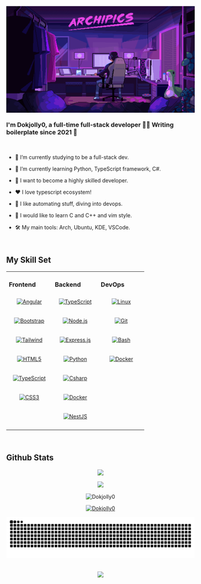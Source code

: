 <div align="center">
<img src="./assets/banner_profile_2.gif" align="center" style="max-height: 300px; width: 100%" />
</div>

### <div align="left">I'm Dokjolly0, a full-time full-stack developer 👨‍💻 Writing boilerplate since 2021 🚀</div>

<br/>

- 🔭 I’m currently studying to be a full-stack dev.

- 🌱 I’m currently learning Python, TypeScript framework, C#.

- 🎯 I want to become a highly skilled developer.

- ❤️ I love typescript ecosystem!

- 🤖 I like automating stuff, diving into devops.

- 📝 I would like to learn C and C++ and vim style.

- 🛠️ My main tools: Arch, Ubuntu, KDE, VSCode.

<br/>

## My Skill Set

<table><tr><td valign="top" width="33%">

### Frontend
<div align="center">
<!-- React -->
<!-- <a href="https://reactjs.org/" target="_blank"><img style="margin: 10px" src="https://profilinator.rishav.dev/skills-assets/react-original-wordmark.svg" alt="React" height="50" /></a> -->

<!-- Svelte -->
<!-- <a href="https://svelte.dev/" target="_blank"><img style="margin: 10px" src="./assets/747px-Svelte_Logo.svg.png" alt="Svelte" height="50" /></a> -->

<!-- Angular -->
<a href="https://angular.io/" target="_blank"><img style="margin: 10px" src="https://profilinator.rishav.dev/skills-assets/angularjs-original.svg" alt="Angular" height="50" /></a>

<!-- Astro -->
<!-- <a href="https://astro.build/" target="_blank"><img style="margin: 10px" src="https://profilinator.rishav.dev/skills-assets/astro.svg" alt="Astro" height="50" /></a> -->

<!-- Bootstrop -->
<a href="https://getbootstrap.com/" target="_blank"><img style="margin: 10px" src="https://profilinator.rishav.dev/skills-assets/bootstrap-plain.svg" alt="Bootstrap" height="50" /></a>

<!-- Tailwind -->
<a href="https://tailwindcss.com/" target="_blank"><img style="margin: 10px" src="https://profilinator.rishav.dev/skills-assets/tailwindcss.svg" alt="Tailwind" height="50" /></a>

<!-- Nest -->
<!-- <a href="https://nextjs.org/" target="_blank"><img style="margin: 10px" src="https://profilinator.rishav.dev/skills-assets/nextjs.png" alt="Nextjs" height="50" /></a> -->

<!-- Html -->
<a href="https://en.wikipedia.org/wiki/HTML5" target="_blank"><img style="margin: 10px" src="https://profilinator.rishav.dev/skills-assets/html5-original-wordmark.svg" alt="HTML5" height="50" /></a>

<!-- Electron -->
<!-- <a href="https://www.electronjs.org/" target="_blank"><img style="margin: 10px" src="https://profilinator.rishav.dev/skills-assets/electron-original.svg" alt="Electron" height="50" /></a> -->

<!-- Sass -->
<!-- <a href="https://sass-lang.com/" target="_blank"><img style="margin: 10px" src="https://profilinator.rishav.dev/skills-assets/sass-original.svg" alt="Sass" height="50" /></a> -->

<!-- Typescript -->
<a href="https://www.typescriptlang.org/" target="_blank"><img style="margin: 10px" src="https://profilinator.rishav.dev/skills-assets/typescript-original.svg" alt="TypeScript" height="50" /></a>

<!-- Css -->
<a href="https://www.w3schools.com/css/" target="_blank"><img style="margin: 10px" src="https://profilinator.rishav.dev/skills-assets/css3-original-wordmark.svg" alt="CSS3" height="50" /></a>
</div>
</td><td valign="top" width="33%">

### Backend
<div align="center">
 <!-- Typescript  -->
<a href="https://www.typescriptlang.org/" target="_blank"><img style="margin: 10px" src="https://profilinator.rishav.dev/skills-assets/typescript-original.svg" alt="TypeScript" height="50" /></a>

<!--  Node -->
<a href="https://nodejs.org/" target="_blank"><img style="margin: 10px" src="https://profilinator.rishav.dev/skills-assets/nodejs-original-wordmark.svg" alt="Node.js" height="50" /></a>

<!--  Express -->
<a href="https://expressjs.com/" target="_blank"><img style="margin: 10px" src="https://profilinator.rishav.dev/skills-assets/express-original-wordmark.svg" alt="Express.js" height="50" /></a>

<!-- Python -->
<a href="https://www.python.org" target="_blank"><img style="margin: 10px" src="https://profilinator.rishav.dev/skills-assets/python-original.svg" alt="Python" height="50" /></a>

<!-- Go -->
<!-- <a href="https://go.dev/" target="_blank"><img style="margin: 10px" src="https://profilinator.rishav.dev/skills-assets/go-original.svg" alt="Go" height="50" /></a> -->

<!-- Rust -->
<!-- <a href="https://www.rust-lang.org/" target="_blank"><img style="margin: 10px" src="./assets/rust-logo-512x512.png" alt="Go" height="50" /></a> -->

<!-- Fastify -->
<!-- <a href="https://fastify.dev/" target="_blank"><img style="margin: 10px" src="./assets/fastify.png" alt="Fastify" height="50" /></a> -->

<!-- C# -->
<a href="https://reactjs.org/" target="_blank"><img style="margin: 10px" src="https://profilinator.rishav.dev/skills-assets/csharp-original.svg" alt="Csharp" height="50" /></a>

<!-- Docker -->
<a href="https://www.docker.com/" target="_blank"><img style="margin: 10px" src="https://profilinator.rishav.dev/skills-assets/docker-original-wordmark.svg" alt="Docker" height="50" /></a>

<!-- Nestjs -->
<a href="https://nestjs.com/" target="_blank"><img style="margin: 10px" src="https://profilinator.rishav.dev/skills-assets/nestjs.svg" alt="NestJS" height="50" /></a>
</div>
</td><td valign="top" width="33%">

### DevOps
<div align="center">
<!-- Kubernetes -->
<!-- <a href="https://kubernetes.io/" target="_blank"><img style="margin: 10px" src="https://profilinator.rishav.dev/skills-assets/kubernetes-icon.svg" alt="Kubernetes" height="50" /></a> -->

<!-- Linux -->
<a href="https://www.linux.org/" target="_blank"><img style="margin: 10px" src="https://profilinator.rishav.dev/skills-assets/linux-original.svg" alt="Linux" height="50" /></a>

<!-- Git -->
<a href="https://github.com/" target="_blank"><img style="margin: 10px" src="https://profilinator.rishav.dev/skills-assets/git-scm-icon.svg" alt="Git" height="50" /></a>

<!-- Gnu -->
<a href="https://www.gnu.org/software/bash/" target="_blank"><img style="margin: 10px" src="https://profilinator.rishav.dev/skills-assets/gnu_bash-icon.svg" alt="Bash" height="50" /></a>

<!-- Docker -->
<a href="https://www.docker.com/" target="_blank"><img style="margin: 10px" src="https://profilinator.rishav.dev/skills-assets/docker-original-wordmark.svg" alt="Docker" height="50" /></a>
</div>
</td></tr></table>

<br/>

## Github Stats

<p align="center"><img src="https://github-readme-stats.vercel.app/api?username=Dokjolly0&show_icons=true&count_private=true&hide_border=true" align="center" /></p>
<p align="center"><img src="https://github-readme-stats.vercel.app/api/top-langs/?username=Dokjolly0&hide_border=true&layout=compact" align="center" /></p>
<p align="center"><img align="center" src="https://github-readme-streak-stats.herokuapp.com/?user=Dokjolly0&" alt="Dokjolly0" /></p>
<p align="center"> <a href="https://github.com/ryo-ma/github-profile-trophy"><img src="https://github-profile-trophy.vercel.app/?username=Dokjolly0" alt="Dokjolly0" /></a> </p>

<p align="center"><img src="https://github.com/Dokjolly0/Dokjolly0/blob/output/github-contribution-grid-snake-dark.svg" alt="Dokjolly0" /></p>

<br/>

<!-- Profile view -->
<div align="center">
<img src="https://komarev.com/ghpvc/?username=Dokjolly0&&style=flat-square" align="center" />
</div>
